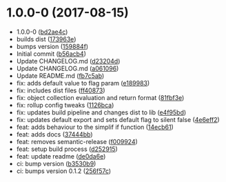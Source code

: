 <a name="1.0.0-0"></a>
# 1.0.0-0 (2017-08-15)

* 1.0.0-0 ([bd2ae4c](https://github.com/sorodrigo/simplif/commit/bd2ae4c))
* builds dist ([173963e](https://github.com/sorodrigo/simplif/commit/173963e))
* bumps version ([159884f](https://github.com/sorodrigo/simplif/commit/159884f))
* Initial commit ([b56acb4](https://github.com/sorodrigo/simplif/commit/b56acb4))
* Update CHANGELOG.md ([d23204d](https://github.com/sorodrigo/simplif/commit/d23204d))
* Update CHANGELOG.md ([a061096](https://github.com/sorodrigo/simplif/commit/a061096))
* Update README.md ([fb7c5ab](https://github.com/sorodrigo/simplif/commit/fb7c5ab))
* fix: adds default value to flag param ([e189983](https://github.com/sorodrigo/simplif/commit/e189983))
* fix: includes dist files ([ff40873](https://github.com/sorodrigo/simplif/commit/ff40873))
* fix: object collection evaluation and return format ([81fbf3e](https://github.com/sorodrigo/simplif/commit/81fbf3e))
* fix: rollup config tweaks ([1126bca](https://github.com/sorodrigo/simplif/commit/1126bca))
* fix: updates build pipeline and changes dist to lib ([e4f95bd](https://github.com/sorodrigo/simplif/commit/e4f95bd))
* fix: updates default export and sets default flag to silent false ([4e6eff2](https://github.com/sorodrigo/simplif/commit/4e6eff2))
* feat: adds behaviour to the simplif if function ([14ecb61](https://github.com/sorodrigo/simplif/commit/14ecb61))
* feat: adds docs ([37444bb](https://github.com/sorodrigo/simplif/commit/37444bb))
* feat: removes semantic-release ([f009924](https://github.com/sorodrigo/simplif/commit/f009924))
* feat: setup build process ([d252915](https://github.com/sorodrigo/simplif/commit/d252915))
* feat: update readme ([de0da6e](https://github.com/sorodrigo/simplif/commit/de0da6e))
* ci: bump version ([b3530b9](https://github.com/sorodrigo/simplif/commit/b3530b9))
* ci: bumps version 0.1.2 ([256f57c](https://github.com/sorodrigo/simplif/commit/256f57c))



